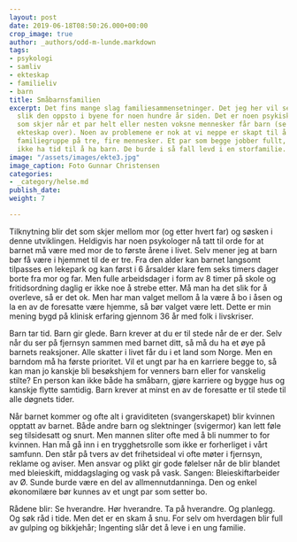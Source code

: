 ```yaml
---
layout: post
date: 2019-06-18T08:50:26.000+00:00
crop_image: true
author: _authors/odd-m-lunde.markdown
tags:
- psykologi
- samliv
- ekteskap
- familieliv
- barn
title: Småbarnsfamilien
excerpt: Det fins mange slag familiesammensetninger. Det jeg her vil se på er kjernefamilien
  slik den oppsto i byene for noen hundre år siden. Det er noen psykiske prosessene
  som skjer når et par helt eller nesten voksne mennesker får barn (se avsnittet om
  ekteskap over). Noen av problemene er nok at vi neppe er skapt til å leve i en liten
  familiegruppe på tre, fire mennesker. Et par som begge jobber fullt, kan selvsagt
  ikke ha tid til å ha barn. De burde i så fall levd i en storfamilie.
image: "/assets/images/ekte3.jpg"
image_caption: Foto Gunnar Christensen
categories:
- _category/helse.md
publish_date: 
weight: 7

---
```

Tilknytning blir det som skjer mellom mor (og etter hvert far) og søsken i denne utviklingen. Heldigvis har noen psykologer nå tatt til orde for at barnet må være med mor de to første årene i livet. Selv mener jeg at barn bør få være i hjemmet til de er tre. Fra den alder kan barnet langsomt tilpasses en lekepark og kan først i 6 årsalder klare fem seks timers dager borte fra mor og far. Men fulle arbeidsdager i form av 8 timer på skole og fritidsordning daglig er ikke noe å strebe etter. Må man ha det slik for å overleve, så er det ok. Men har man valget mellom å la være å bo i åsen og la en av de foresatte være hjemme, så bør valget være lett. Dette er min mening bygd på klinisk erfaring gjennom 36 år med folk i livskriser.

Barn tar tid. Barn gir glede. Barn krever at du er til stede når de er der. Selv når du ser på fjernsyn sammen med barnet ditt, så må du ha et øye på barnets reaksjoner. Alle skatter i livet får du i et land som Norge. Men en barndom må ha første prioritet. Vil et ungt par ha en karriere begge to, så kan man jo kanskje bli besøkshjem for venners barn eller for vanskelig stilte? En person kan ikke både ha småbarn, gjøre karriere og bygge hus og kanskje flytte samtidig. Barn krever at minst en av de foresatte er til stede til alle døgnets tider.

Når barnet kommer og ofte alt i graviditeten (svangerskapet) blir kvinnen opptatt av barnet. Både andre barn og slektninger (svigermor) kan lett føle seg tilsidesatt og snurt. Men mannen sliter ofte med å bli nummer to for kvinnen. Han må gå inn i en trygghetsrolle som ikke er forherliget i vårt samfunn. Den står på tvers av det frihetsideal vi ofte møter i fjernsyn, reklame og aviser. Men ansvar og plikt gir gode følelser når de blir blandet med bleieskift, middagslaging og vask på vask. Sangen: Bleieskiftarbeider av Ø. Sunde burde være en del av allmennutdanninga. Den og enkel økonomilære bør kunnes av et ungt par som setter bo.

Rådene blir: Se hverandre. Hør hverandre. Ta på hverandre. Og planlegg. Og søk råd i tide. Men det er en skam å snu. For selv om hverdagen blir full av gulping og bikkjehår; Ingenting slår det å leve i en ung familie.